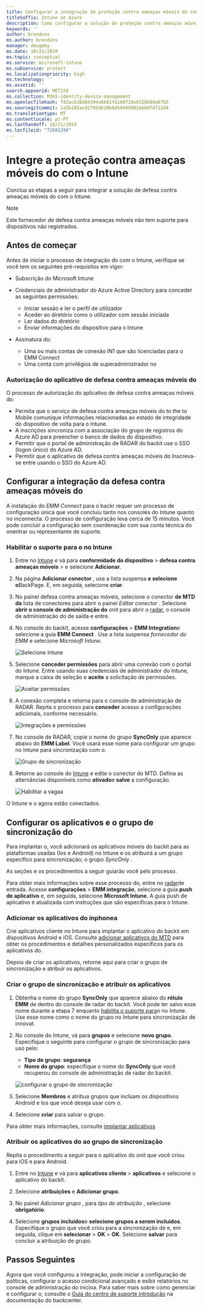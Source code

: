 ```yaml
---
title: Configurar a integração da proteção contra ameaças móveis do com o Intune
titleSuffix: Intune on Azure
description: Como configurar a solução de proteção contra ameaças móveis do enbackupa com Microsoft Intune para controlar o acesso de dispositivos móveis aos seus recursos corporativos.
keywords: ''
author: brenduns
ms.author: brenduns
manager: dougeby
ms.date: 10/21/2019
ms.topic: conceptual
ms.service: microsoft-intune
ms.subservice: protect
ms.localizationpriority: high
ms.technology: ''
ms.assetid: ''
search.appverid: MET150
ms.collection: M365-identity-device-management
ms.openlocfilehash: f42acb38d84394a6b61fa16072de6320b84a67b5
ms.sourcegitcommit: 1a5b185acd27954b10b6d59409d82eb80fd71284
ms.translationtype: MT
ms.contentlocale: pt-PT
ms.lasthandoff: 10/21/2019
ms.locfileid: "72681298"
---
```

# <a name="integrate-wandera-mobile-threat-protection-with-intune"></a>Integre a proteção contra ameaças móveis do com o Intune  

Conclua as etapas a seguir para integrar a solução de defesa contra ameaças móveis do com o Intune.  

> [!NOTE]
> Este fornecedor de defesa contra ameaças móveis não tem suporte para dispositivos não registrados.

## <a name="before-you-begin"></a>Antes de começar  

Antes de iniciar o processo de integração do com o Intune, verifique se você tem os seguintes pré-requisitos em vigor:
- Subscrição do Microsoft Intune  
- Credenciais de administrador do Azure Active Directory para conceder as seguintes permissões:  
  - Iniciar sessão e ler o perfil de utilizador  
  - Aceder ao diretório como o utilizador com sessão iniciada  
  - Ler dados do diretório  
  - Enviar informações do dispositivo para o Intune  

- Assinatura do:
  - Uma ou mais contas de conexão IN1 que são licenciadas para o EMM Connect  
  - Uma conta com privilégios de superadministrador no  
 
### <a name="wandera-mobile-threat-defense-app-authorization"></a>Autorização do aplicativo de defesa contra ameaças móveis do  

O processo de autorização do aplicativo de defesa contra ameaças móveis do:  
- Permita que o serviço de defesa contra ameaças móveis do to the to Mobile comunique informações relacionadas ao estado de integridade do dispositivo de volta para o Intune.  
- A inscrições sincroniza com a associação do grupo de registros do Azure AD para preencher o banco de dados do dispositivo.  
- Permitir que o portal de administração de RADAR do backit use o SSO (logon único) do Azure AD.  
- Permitir que o aplicativo de defesa contra ameaças móveis do Inscreva-se entre usando o SSO do Azure AD.  


## <a name="set-up-wandera-mobile-threat-defense-integration"></a>Configurar a integração da defesa contra ameaças móveis do  
A instalação do *EMM Connect* para o backr requer um processo de configuração única que você concluiu tanto nos consoles do Intune quanto no inconnecta. O processo de configuração leva cerca de 15 minutos. Você pode concluir a configuração sem coordenação com sua conta técnica do onentrar ou representante de suporte.  

### <a name="enable-support-for-wandera-in-intune"></a>Habilitar o suporte para o no Intune
1. Entre no [Intune](https://go.microsoft.com/fwlink/?linkid=2090973) e vá para **conformidade do dispositivo** > **defesa contra ameaças móveis** > e selecione **Adicionar**.

2. Na página **Adicionar conector** , use a lista suspensa **e selecione o**BackPage. E, em seguida, selecione **criar**.  

3. No painel defesa contra ameaças móveis, selecione o conector **de MTD da** lista de conectores para abrir o painel *Editar conector* . Selecione **abrir o console de administração do** onit para abrir o [radar](https://radar.wandera.com/login), o console de administração do de saída e entre. 

4. No console do backit, acesse **configurações** > **EMM Integration**e selecione a guia **EMM Connect** . Use a lista suspensa *fornecedor do EMM* e selecione *Microsoft Intune*.

   ![Selecione Intune](./media/wandera-mtd-connector-integration/set-up-intune-in-radar.png)

5. Selecione **conceder permissões** para abrir uma conexão com o portal do Intune. Entre usando suas credenciais de administrador do Intune, marque a caixa de seleção e **aceite** a solicitação de permissões.  

   ![Aceitar permissões](./media/wandera-mtd-connector-integration/permissions.png) 

6. A conexão completa e retorna para o console de administração de RADAR. Repita o processo para **conceder** acesso a configurações adicionais, conforme necessário.  

   ![Integrações e permissões](./media/wandera-mtd-connector-integration/integrations-and-permissions.png) 

7. No console de RADAR, copie o nome do grupo **SyncOnly** que aparece abaixo do **EMM Label**. Você usará esse nome para configurar um grupo no Intune para sincronização com o.

   ![Grupo de sincronização](./media/wandera-mtd-connector-integration/sync-group-name.png) 

8. Retorne ao console do [Intune](https://go.microsoft.com/fwlink/?linkid=2090973) e edite o conector do MTD. Defina as alternâncias disponíveis como **ativado**e **salve** a configuração.  

   ![Habilitar a vagaa](./media/wandera-mtd-connector-integration/enable-wandera.png) 

O Intune e o agora estão conectados.  

## <a name="configure-the-wandera-applications-and-synchronization-group"></a>Configurar os aplicativos e o grupo de sincronização do  
Para implantar o, você adicionará os aplicativos móveis do backit para as plataformas usadas (Ios e Android) no Intune e os atribuirá a um grupo específico para sincronização; o grupo *SyncOnly* . 

As seções e os procedimentos a seguir guiarão você pelo processo.

Para obter mais informações sobre esse processo do, entre no [radar](https://radar.wandera.com/login)de entrada. Acesse **configurações** > **EMM integração**, selecione a guia **push de aplicativo** e, em seguida, selecione **Microsoft Intune**. A guia push de aplicativo é atualizada com instruções que são específicas para o Intune.  

### <a name="add-the-wandera-apps"></a>Adicionar os aplicativos do inphonea  
Crie aplicativos cliente no Intune para implantar o aplicativo do backit em dispositivos Android e iOS. Consulte [adicionar aplicativos do MTD](mtd-apps-ios-app-configuration-policy-add-assign.md) para obter os procedimentos e detalhes personalizados específicos para os aplicativos do.  

Depois de criar os aplicativos, retorne aqui para criar o grupo de sincronização e atribuir os aplicativos.  


### <a name="create-the-synchronization-group-and-assign-the-apps"></a>Criar o grupo de sincronização e atribuir os aplicativos

1. Obtenha o nome do grupo **SyncOnly** que aparece abaixo do **rótulo EMM** de dentro do console de radar do backit. Você pode ter salvo esse nome durante a etapa 7 enquanto [habilita o suporte para](#enable-support-for-wandera-in-intune)o no Intune. Use esse nome como o nome do grupo no Intune para sincronização de innovat.  

2. No console do Intune, vá para **grupos** e selecione **novo grupo**. Especifique o seguinte para configurar o grupo de sincronização para uso pelo:
   - **Tipo de grupo**: **segurança**
   - **Nome do grupo**: especifique o nome do **SyncOnly** que você recuperou do console de administração de radar do backit.

   ![configurar o grupo de sincronização](./media/wandera-mtd-connector-integration/configure-sync-group.png)

3. Selecione **Membros** e atribua grupos que incluam os dispositivos Android e Ios que você deseja usar com o.

4. Selecione **criar** para salvar o grupo.

Para obter mais informações, consulte [implantar aplicativos](../apps/apps-deploy.md)

### <a name="assign-the-wandera-apps-to-the-synchronization-group"></a>Atribuir os aplicativos do ao grupo de sincronização  
Repita o procedimento a seguir para o aplicativo do onit que você criou para iOS e para Android.

1. Entre no [Intune](https://go.microsoft.com/fwlink/?linkid=2090973) e vá para **aplicativos cliente** > **aplicativos** e selecione o aplicativo do backit.  

2. Selecione **atribuições** e **Adicionar grupo**.  

3. No painel *Adicionar grupo* , para *tipo de atribuição* , selecione **obrigatório**.

4. Selecione **grupos incluídos**e **selecione grupos a serem incluídos**. Especifique o grupo que você criou para a sincronização de e, em seguida, clique em **selecionar** > **OK** > **OK**. Selecione **salvar** para concluir a atribuição de grupo.  
 

## <a name="next-steps"></a>Passos Seguintes  
Agora que você configurou a integração, pode iniciar a configuração de políticas, configurar o acesso condicional avançado e exibir relatórios no console de administração do inicioa. Para saber mais sobre como gerenciar e configurar o, consulte o [Guia do centro de suporte introdução](https://radar.wandera.com/?return_to=https://wandera.force.com/Customer/s/getting-started) na documentação do backcenter.  
 
